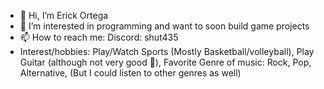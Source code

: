 - 👋 Hi, I’m Erick Ortega
- 👀 I’m interested in programming and want to soon build game projects
- 📫 How to reach me: Discord: shut435
- Interest/hobbies: Play/Watch Sports (Mostly Basketball/volleyball), Play Guitar (although not very good 🥲), Favorite Genre of music: Rock, Pop, Alternative, (But I could listen to other genres as well) 

<!---
Erick435/Erick435 is a ✨ special ✨ repository because its `README.md` (this file) appears on your GitHub profile.
You can click the Preview link to take a look at your changes.
--->
